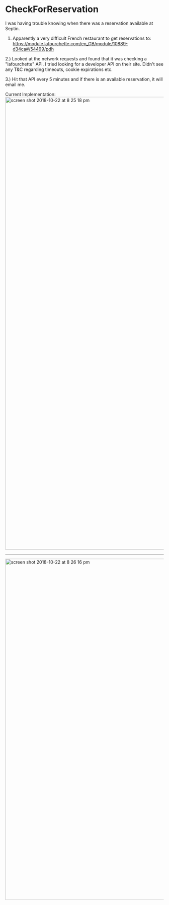 # CheckForReservation
I was having trouble knowing when there was a reservation available at Septin. 

1) Apparently a very difficult French restaurant to get reservations to: https://module.lafourchette.com/en_GB/module/10889-d34ca#/54499/pdh

2.) Looked at the network requests and found that it was checking a "lafourchette" API. I tried looking for a developer API on their site. Didn't see any T&C regarding timeouts, cookie expirations etc.

3.) Hit that API every 5 minutes and if there is an available reservation, it will email me.

Current Implementation:
<img width="1440" alt="screen shot 2018-10-22 at 8 25 18 pm" src="https://user-images.githubusercontent.com/11032490/47333702-c1a30880-d638-11e8-93b9-030fe189bf9c.png">

----------------------------------------------------------------------------------------

<img width="1085" alt="screen shot 2018-10-22 at 8 26 16 pm" src="https://user-images.githubusercontent.com/11032490/47333703-c23b9f00-d638-11e8-8800-df341266b05c.png">
